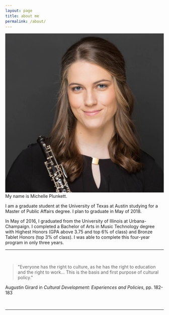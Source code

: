 ```yaml
---
layout: page
title: about me
permalink: /about/
---
```


<img class="col one right" src="/img/headshot.jpg">
My name is Michelle Plunkett.

I am a graduate student at the University of Texas at Austin studying for a Master of Public Affairs degree. I plan to graduate in May of 2018.

In May of 2016, I graduated from the University of Illinois at Urbana-Champaign. I completed a Bachelor of Arts in Music Technology degree with Highest Honors (GPA above 3.75 and top 6% of class) and Bronze Tablet Honors (top 3% of class). I was able to complete this four-year program in only three years. 

---

<br/>

> "Everyone has the right to culture, as he has the right to education and the right to work… This is the basis and first purpose of cultural policy."

Augustin Girard in *Cultural Development: Experiences and Policies*, pp. 182-183

<br/>
<hr/>
<br/>
<span class="contacticon center">
	<a href="mailto:michellep1994@gmail.com"><i class="fa fa-envelope-square"></i></a>
	<a href="https://github.com/michelleplunkett" target="_blank"><i class="fa fa-github-square"></i></a>
	<a href="https://www.linkedin.com/in/michellejane" target="_blank"><i class="fa fa-linkedin-square"></i></a>
	<a href="http://blog.michelle-plunkett.com" target="_blank"><i class="fa fa-tumblr-square"></i></a>
	<a href="https://twitter.com/michelleisatwin" target="_blank"><i class="fa fa-twitter-square"></i></a>
</span>
<!-- <div class="col three caption">
	You can even add a little note about which of these is the best way to reach you.
</div> -->
